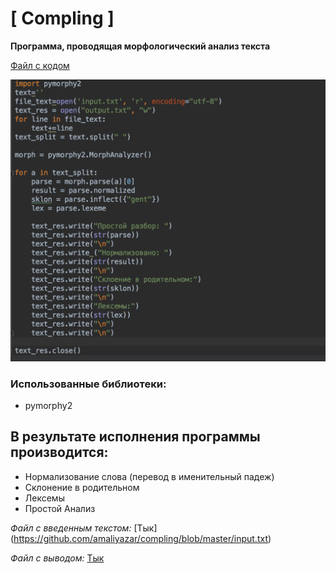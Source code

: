 # [ Compling ]
**Программа, проводящая морфологический анализ текста**

[Файл с кодом](https://github.com/amaliyazar/compling/blob/master/7.py)

![Code](https://github.com/amaliyazar/compling/blob/master/code.png)
### Использованные библиотеки:
* pymorphy2

## В результате исполнения программы производится:
* Нормализование слова (перевод в именительный падеж)
* Склонение в родительном
* Лексемы
* Простой Анализ

_Файл с введенным текстом:_
[Тык] (https://github.com/amaliyazar/compling/blob/master/input.txt)

_Файл с выводом:_
[Тык](https://github.com/amaliyazar/compling/blob/master/output.txt)
